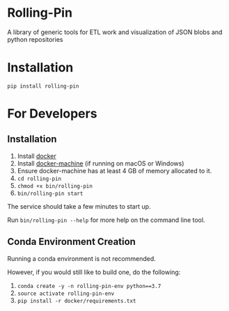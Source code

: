 # Rolling-Pin
A library of generic tools for ETL work and visualization of JSON blobs and python repositories

# Installation
`pip install rolling-pin`

# For Developers
## Installation
1. Install [docker](https://docs.docker.com/v17.09/engine/installation)
2. Install [docker-machine](https://docs.docker.com/machine/install-machine) (if running on macOS or Windows)
3. Ensure docker-machine has at least 4 GB of memory allocated to it.
4. `cd rolling-pin`
5. `chmod +x bin/rolling-pin`
6. `bin/rolling-pin start`

The service should take a few minutes to start up.

Run `bin/rolling-pin --help` for more help on the command line tool.

## Conda Environment Creation
Running a conda environment is not recommended.

However, if you would still like to build one, do the following:
1. `conda create -y -n rolling-pin-env python==3.7`
2. `source activate rolling-pin-env`
3. `pip install -r docker/requirements.txt`
